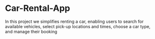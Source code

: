 # Car-Rental-App
In this project we simplifies renting a car, enabling users to search for available vehicles, select pick-up locations and times, choose a car type, and manage their booking

